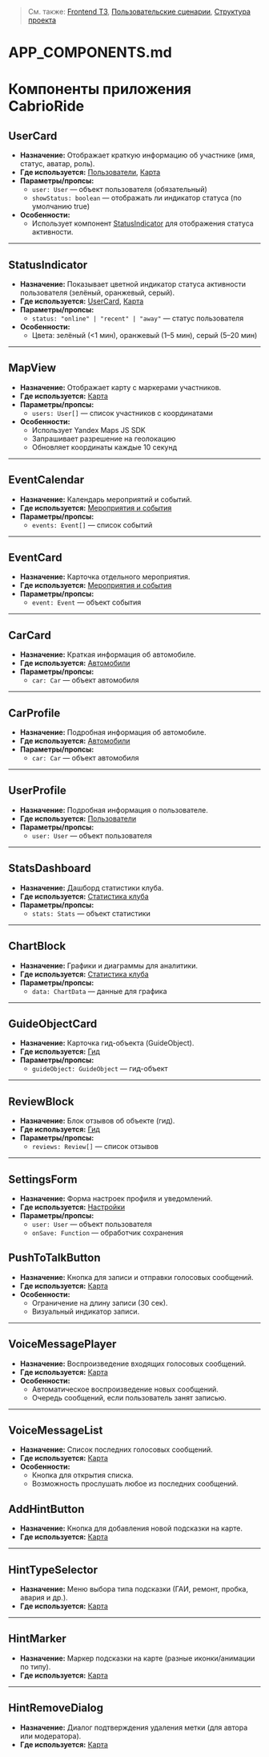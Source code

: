 > См. также: [Frontend ТЗ](FRONTEND_SPEC.md), [Пользовательские сценарии](USER_FLOWS.md), [Структура проекта](PROJECT_STRUCTURE.md)

# APP_COMPONENTS.md
# Компоненты приложения CabrioRide

## UserCard
- **Назначение:** Отображает краткую информацию об участнике (имя, статус, аватар, роль).
- **Где используется:** [Пользователи](APP_SECTIONS.md#пользователи), [Карта](APP_SECTIONS.md#карта)
- **Параметры/пропсы:**
    - `user: User` — объект пользователя (обязательный)
    - `showStatus: boolean` — отображать ли индикатор статуса (по умолчанию true)
- **Особенности:**
    - Использует компонент [StatusIndicator](#statusindicator) для отображения статуса активности.

---

## StatusIndicator
- **Назначение:** Показывает цветной индикатор статуса активности пользователя (зелёный, оранжевый, серый).
- **Где используется:** [UserCard](#usercard), [Карта](APP_SECTIONS.md#карта)
- **Параметры/пропсы:**
    - `status: "online" | "recent" | "away"` — статус пользователя
- **Особенности:**
    - Цвета: зелёный (<1 мин), оранжевый (1–5 мин), серый (5–20 мин)

---

## MapView
- **Назначение:** Отображает карту с маркерами участников.
- **Где используется:** [Карта](APP_SECTIONS.md#карта)
- **Параметры/пропсы:**
    - `users: User[]` — список участников с координатами
- **Особенности:**
    - Использует Yandex Maps JS SDK
    - Запрашивает разрешение на геолокацию
    - Обновляет координаты каждые 10 секунд

---

## EventCalendar
- **Назначение:** Календарь мероприятий и событий.
- **Где используется:** [Мероприятия и события](APP_SECTIONS.md#мероприятия-и-события)
- **Параметры/пропсы:**
    - `events: Event[]` — список событий

---

## EventCard
- **Назначение:** Карточка отдельного мероприятия.
- **Где используется:** [Мероприятия и события](APP_SECTIONS.md#мероприятия-и-события)
- **Параметры/пропсы:**
    - `event: Event` — объект события

---

## CarCard
- **Назначение:** Краткая информация об автомобиле.
- **Где используется:** [Автомобили](APP_SECTIONS.md#автомобили)
- **Параметры/пропсы:**
    - `car: Car` — объект автомобиля

---

## CarProfile
- **Назначение:** Подробная информация об автомобиле.
- **Где используется:** [Автомобили](APP_SECTIONS.md#автомобили)
- **Параметры/пропсы:**
    - `car: Car` — объект автомобиля

---

## UserProfile
- **Назначение:** Подробная информация о пользователе.
- **Где используется:** [Пользователи](APP_SECTIONS.md#пользователи)
- **Параметры/пропсы:**
    - `user: User` — объект пользователя

---

## StatsDashboard
- **Назначение:** Дашборд статистики клуба.
- **Где используется:** [Статистика клуба](APP_SECTIONS.md#статистика-клуба)
- **Параметры/пропсы:**
    - `stats: Stats` — объект статистики

---

## ChartBlock
- **Назначение:** Графики и диаграммы для аналитики.
- **Где используется:** [Статистика клуба](APP_SECTIONS.md#статистика-клуба)
- **Параметры/пропсы:**
    - `data: ChartData` — данные для графика

---

## GuideObjectCard
- **Назначение:** Карточка гид-объекта (GuideObject).
- **Где используется:** [Гид](APP_SECTIONS.md#гид)
- **Параметры/пропсы:**
    - `guideObject: GuideObject` — гид-объект

---

## ReviewBlock
- **Назначение:** Блок отзывов об объекте (гид).
- **Где используется:** [Гид](APP_SECTIONS.md#гид)
- **Параметры/пропсы:**
    - `reviews: Review[]` — список отзывов

---

## SettingsForm
- **Назначение:** Форма настроек профиля и уведомлений.
- **Где используется:** [Настройки](APP_SECTIONS.md#настройки)
- **Параметры/пропсы:**
    - `user: User` — объект пользователя
    - `onSave: Function` — обработчик сохранения 

## PushToTalkButton
- **Назначение:** Кнопка для записи и отправки голосовых сообщений.
- **Где используется:** [Карта](APP_SECTIONS.md#4-карта)
- **Особенности:**  
  - Ограничение на длину записи (30 сек).
  - Визуальный индикатор записи.

---

## VoiceMessagePlayer
- **Назначение:** Воспроизведение входящих голосовых сообщений.
- **Где используется:** [Карта](APP_SECTIONS.md#4-карта)
- **Особенности:**  
  - Автоматическое воспроизведение новых сообщений.
  - Очередь сообщений, если пользователь занят записью.

---

## VoiceMessageList
- **Назначение:** Список последних голосовых сообщений.
- **Где используется:** [Карта](APP_SECTIONS.md#4-карта)
- **Особенности:**  
  - Кнопка для открытия списка.
  - Возможность прослушать любое из последних сообщений. 

## AddHintButton
- **Назначение:** Кнопка для добавления новой подсказки на карте.
- **Где используется:** [Карта](APP_SECTIONS.md#4-карта)

---

## HintTypeSelector
- **Назначение:** Меню выбора типа подсказки (ГАИ, ремонт, пробка, авария и др.).
- **Где используется:** [Карта](APP_SECTIONS.md#4-карта)

---

## HintMarker
- **Назначение:** Маркер подсказки на карте (разные иконки/анимации по типу).
- **Где используется:** [Карта](APP_SECTIONS.md#4-карта)

---

## HintRemoveDialog
- **Назначение:** Диалог подтверждения удаления метки (для автора или модератора).
- **Где используется:** [Карта](APP_SECTIONS.md#4-карта) 